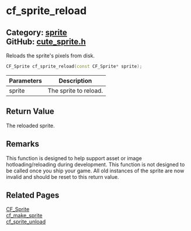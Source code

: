 [//]: # (This file is automatically generated by Cute Framework's docs parser.)
[//]: # (Do not edit this file by hand!)
[//]: # (See: https://github.com/RandyGaul/cute_framework/blob/master/samples/docs_parser.cpp)
[](../header.md ':include')

# cf_sprite_reload

Category: [sprite](/api_reference?id=sprite)  
GitHub: [cute_sprite.h](https://github.com/RandyGaul/cute_framework/blob/master/include/cute_sprite.h)  
---

Reloads the sprite's pixels from disk.

```cpp
CF_Sprite cf_sprite_reload(const CF_Sprite* sprite);
```

Parameters | Description
--- | ---
sprite | The sprite to reload.

## Return Value

The reloaded sprite.

## Remarks

This function is designed to help support asset or image hotloading/reloading during development.
This function is not designed to be called once you ship your game.
All old instances of the sprite are now invalid and should be reset to this return value.

## Related Pages

[CF_Sprite](/sprite/cf_sprite.md)  
[cf_make_sprite](/sprite/cf_make_sprite.md)  
[cf_sprite_unload](/sprite/cf_sprite_unload.md)  
